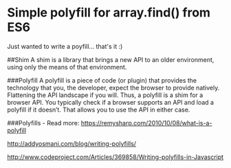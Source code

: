 # Simple polyfill for array.find() from ES6
Just wanted to write a poyfill... that's it :)

##Shim
A shim is a library that brings a new API to an older environment, using only the means of that environment.

###Polyfill
A polyfill is a piece of code (or plugin) that provides the technology that you, the developer, expect the browser to provide natively. Flattening the API landscape if you will.
Thus, a polyfill is a shim for a browser API. You typically check if a browser supports an API and load a polyfill if it doesn’t. That allows you to use the API in either case.

###Polyfills - Read more:
https://remysharp.com/2010/10/08/what-is-a-polyfill

http://addyosmani.com/blog/writing-polyfills/

http://www.codeproject.com/Articles/369858/Writing-polyfills-in-Javascript





